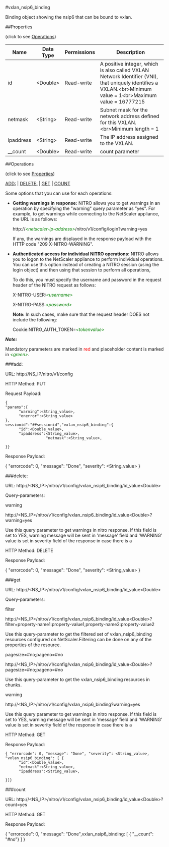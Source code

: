 #vxlan_nsip6_binding

Binding object showing the nsip6 that can be bound to vxlan.


##Properties 
<span>(click to see [Operations](#operations))</span>


<table><thead><tr><th>Name</th><th> Data Type</th><th> Permissions</th><th>Description</th></tr></thead><tbody><tr><td>id</td><td>&lt;Double></td><td>Read-write</td><td>A positive integer, which is also called VXLAN Network Identifier (VNI), that uniquely identifies a VXLAN.&lt;br>Minimum value = 1&lt;br>Maximum value = 16777215</td><tr><tr><td>netmask</td><td>&lt;String></td><td>Read-write</td><td>Subnet mask for the network address defined for this VXLAN.&lt;br>Minimum length = 1</td><tr><tr><td>ipaddress</td><td>&lt;String></td><td>Read-write</td><td>The IP address assigned to the VXLAN.</td><tr><tr><td>__count</td><td>&lt;Double></td><td>Read-write</td><td>count parameter</td><tr></tbody></table>
##Operations 
<span>(click to see [Properties](#properties))</span>


[ADD:](#add:) | [DELETE:](#delete:) | [GET](#get) | [COUNT](#count)


Some options that you can use for each operations:
<ul><li><p><b>Getting warnings in response:</b> NITRO allows you to get warnings in an operation by specifying the "warning" query parameter as "yes". For example, to get warnings while connecting to the NetScaler appliance, the URL is as follows:</p><p>http://<span style="color:green;font-style:italic;">&lt;netscaler-ip-address&gt;</span>/nitro/v1/config/login?warning=yes</p><p>If any, the warnings are displayed in the response payload with the HTTP code "209 X-NITRO-WARNING".</p></li><li><p><b>Authenticated access for individual NITRO operations:</b> NITRO allows you to logon to the NetScaler appliance to perform individual operations. You can use this option instead of creating a NITRO session (using the login object) and then using that session to perform all operations,</p><p>To do this, you must specify the username and password in the request header of the NITRO request as follows:</p><p>X-NITRO-USER:<span style="color:green;font-style:italic;">&lt;username&gt;</span></p><p>X-NITRO-PASS:<span style="color:green;font-style:italic;">&lt;password&gt;</span></p><p><b>Note:</b> In such cases, make sure that the request header DOES not include the following:</p><p>Cookie:NITRO_AUTH_TOKEN=<span style="color:green;font-style:italic;">&lt;tokenvalue&gt;</span></p></li></ul>



***Note:*** 
Mandatory parameters are marked in <span style="color:#FF0000;">red</span> and placeholder content is marked in <span style="color:green;font-style:italic">&lt;green&gt;</span>.

###add:



URL: http://NS_IP/nitro/v1/config
HTTP Method: PUT
Request Payload: ```{"params":{      "warning":<String_value>,      "onerror":<String_value>},sessionid":"##sessionid","vxlan_nsip6_binding":{      "id":<Double_value>,      "ipaddress":<String_value>,                  "netmask":<String_value>,}}```
Response Payload: 
{ "errorcode": 0, "message": "Done", "severity": <String_value> }


###delete:



URL: http://&lt;NS_IP&gt;/nitro/v1/config/vxlan_nsip6_binding/id_value&lt;Double&gt;
Query-parameters:
warning
http://&lt;NS_IP&gt;/nitro/v1/config/vxlan_nsip6_binding/id_value&lt;Double&gt;?warning=yes
Use this query parameter to get warnings in nitro response. If this field is set to YES, warning message will be sent in 'message' field and 'WARNING' value is set in severity field of the response in case there is a



HTTP Method: DELETE
Response Payload: 
{ "errorcode": 0, "message": "Done", "severity": <String_value> }


###get



URL: http://&lt;NS_IP&gt;/nitro/v1/config/vxlan_nsip6_binding/id_value&lt;Double&gt;
Query-parameters:
filter
http://&lt;NS_IP&gt;/nitro/v1/config/vxlan_nsip6_binding/id_value&lt;Double&gt;?filter=property-name1:property-value1,property-name2:property-value2
Use this query-parameter to get the filtered set of vxlan_nsip6_binding resources configured on NetScaler.Filtering can be done on any of the properties of the resource.


pagesize=#no;pageno=#no
http://&lt;NS_IP&gt;/nitro/v1/config/vxlan_nsip6_binding/id_value&lt;Double&gt;?pagesize=#no;pageno=#no
Use this query-parameter to get the vxlan_nsip6_binding resources in chunks.


warning
http://&lt;NS_IP&gt;/nitro/v1/config/vxlan_nsip6_binding?warning=yes
Use this query parameter to get warnings in nitro response. If this field is set to YES, warning message will be sent in 'message' field and 'WARNING' value is set in severity field of the response in case there is a



HTTP Method: GET
Response Payload: ```{ "errorcode": 0, "message": "Done", "severity": <String_value>, "vxlan_nsip6_binding": [ {      "id":<Double_value>,      "netmask":<String_value>,      "ipaddress":<String_value>,}]}```



###count



URL: http://&lt;NS_IP&gt;/nitro/v1/config/vxlan_nsip6_binding/id_value&lt;Double&gt;?count=yes
HTTP Method: GET
Response Payload: 
{ "errorcode": 0, "message": "Done",vxlan_nsip6_binding: [ { "__count": "#no"} ] }


